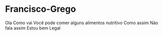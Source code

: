 # Francisco-Grego
Ola
Como vai 
Você pode comer alguns alimentos nutritivo
Como assim
Não fala assim
Estou bem
Legal
